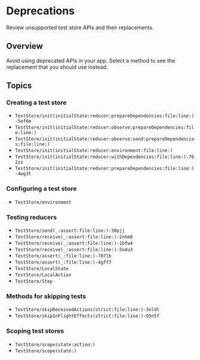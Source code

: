 # Deprecations

Review unsupported test store APIs and their replacements.

## Overview

Avoid using deprecated APIs in your app. Select a method to see the replacement that you should use instead.

## Topics

### Creating a test store

- ``TestStore/init(initialState:reducer:prepareDependencies:file:line:)-5ef6m``
- ``TestStore/init(initialState:reducer:observe:prepareDependencies:file:line:)``
- ``TestStore/init(initialState:reducer:observe:send:prepareDependencies:file:line:)``
- ``TestStore/init(initialState:reducer:environment:file:line:)``
- ``TestStore/init(initialState:reducer:withDependencies:file:line:)-762zz``
- ``TestStore/init(initialState:reducer:prepareDependencies:file:line:)-4wg3t``

### Configuring a test store

- ``TestStore/environment``

### Testing reducers

- ``TestStore/send(_:assert:file:line:)-30pjj``
- ``TestStore/receive(_:assert:file:line:)-2nhm0``
- ``TestStore/receive(_:assert:file:line:)-1bfw4``
- ``TestStore/receive(_:assert:file:line:)-5o4u3``
- ``TestStore/assert(_:file:line:)-707lb``
- ``TestStore/assert(_:file:line:)-4gff7``
- ``TestStore/LocalState``
- ``TestStore/LocalAction``
- ``TestStore/Step``

### Methods for skipping tests

- ``TestStore/skipReceivedActions(strict:file:line:)-3nldt``
- ``TestStore/skipInFlightEffects(strict:file:line:)-95n5f``

### Scoping test stores

- ``TestStore/scope(state:action:)``
- ``TestStore/scope(state:)``
